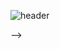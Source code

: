 ![header](https://capsule-render.vercel.app/api?type=shark&color=auto&height=200&section=header&text=Welcome!&fontSize=90&animation=twinkling)


-->

<!--
[![trophy](https://github-profile-trophy.vercel.app/?username=kimtjrgus&theme=onedark)](https://github.com/ryo-ma/github-profile-trophy)
